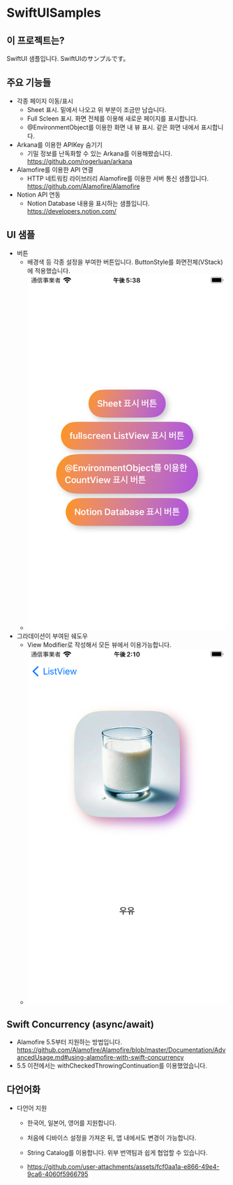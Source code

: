 # SwiftUISamples
## 이 프로젝트는?
SwiftUI 샘플입니다.
SwiftUIのサンプルです。

## 주요 기능들
  - 각종 페이지 이동/표시
    - Sheet 표시. 밑에서 나오고 위 부분이 조금만 남습니다.
    - Full Scleen 표시. 화면 전체를 이용해 새로운 페이지를 표시합니다.
    - @EnvironmentObject를 이용한 화면 내 뷰 표시. 같은 화면 내에서 표시합니다.
  - Arkana를 이용한 APIKey 숨기기
    - 기밀 정보를 난독화할 수 있는 Arkana를 이용해봤습니다. https://github.com/rogerluan/arkana
  - Alamofire를 이용한 API 연결
    - HTTP 네트워킹 라이브러리 Alamofire를 이용한 서버 통신 샘플입니다. https://github.com/Alamofire/Alamofire
  - Notion API 연동
    - Notion Database 내용을 표시하는 샘플입니다. https://developers.notion.com/

## UI 샘플
  - 버튼
    - 배경색 등 각종 설정을 부여한 버튼입니다. ButtonStyle를 화면전체(VStack)에 적용했습니다.
    - ![iOS.png](https://github.com/kobataAyaka/SwiftUISamples/blob/images/ButtonStyle.png)
  - 그라데이션이 부여된 쉐도우
    - View Modifier로 작성해서 모든 뷰에서 이용가능합니다.
    - ![iOS.png](https://github.com/kobataAyaka/SwiftUISamples/blob/images/Simulator%20Screenshot%20-%20iPhone%20SE%20(3rd%20generation)%20-%202024-11-21%20at%2014.10.50.png)

## Swift Concurrency (async/await)
  - Alamofire 5.5부터 지원하는 방법입니다. https://github.com/Alamofire/Alamofire/blob/master/Documentation/AdvancedUsage.md#using-alamofire-with-swift-concurrency
  - 5.5 이전에서는 withCheckedThrowingContinuation를 이용했었습니다.

## 다언어화
  - 다언어 지원
    - 한국어, 일본어, 영어를 지원합니다.
    - 처음에 디바이스 설정을 가져온 뒤, 앱 내에서도 변경이 가능합니다.
    - String Catalog를 이용합니다. 위부 번역팀과 쉽게 협업할 수 있습니다.
   
    - https://github.com/user-attachments/assets/fcf0aa1a-e866-49e4-9ca6-4060f5966795

